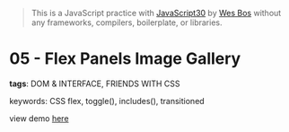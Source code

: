 > This is a JavaScript practice with [JavaScript30](https://javascript30.com/) by [Wes Bos](https://github.com/wesbos) without any frameworks, compilers, boilerplate, or libraries.

# 05 - Flex Panels Image Gallery
**tags**: DOM & INTERFACE, FRIENDS WITH CSS

keywords: CSS flex, toggle(), includes(), transitioned

view demo [here](https://gnovo.github.io/JS30/05-Flex_Panels_Image_Gallery/index.html)
